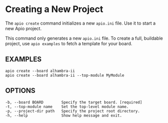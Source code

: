 # Creating a New Project

The `apio create` command initializes a new `apio.ini` file. Use it to
start a new Apio project.

This command only generates a new `apio.ini` file. To create a full,
  buildable project, use `apio examples` to fetch a template for your board.

## EXAMPLES

```
apio create --board alhambra-ii
apio create --board alhambra-ii --top-module MyModule
```

## OPTIONS

```
-b, --board BOARD        Specify the target board. [required]
-t, --top-module name    Set the top-level module name.
-p, --project-dir path   Specify the project root directory.
-h, --help               Show help message and exit.
```


